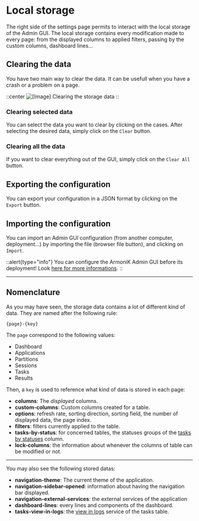 # Local storage

The right side of the settings page permits to interact with the local storage of the Admin GUI. The local storage contains every modification made to every page: from the displayed columns to applied filters, passing by the custom columns, dashboard lines...

## Clearing the data

You have two main way to clear the data. It can be usefull when you have a crash or a problem on a page.

::center
![[Image] Clearing the storage data](/armonik-storage.png)
::

### Clearing selected data

You can select the data you want to clear by clicking on the cases. After selecting the desired data, simply click on the `Clear` button.

### Clearing all the data

If you want to clear everything out of the GUI, simply click on the `Clear All` button.

## Exporting the configuration

You can export your configuration in a JSON format by clicking on the `Export` button.

## Importing the configuration

You can import an Admin GUI configuration (from another computer, deployment...) by importing the file (browser file button), and clicking on `Import`.

::alert{type="info"}
You can configure the ArmoniK Admin GUI before its deployment! Look [here for more informations](https://aneoconsulting.github.io/ArmoniK/guide/configure-gui).
::

---

## Nomenclature

As you may have seen, the storage data contains a lot of different kind of data. They are named after the following rule:

```
{page}-{key}
```

The `page` correspond to the following values:
- Dashboard
- Applications
- Partitions
- Sessions
- Tasks
- Results

Then, a `key` is used to reference what kind of data is stored in each page:

- **columns**: The *displayed* columns.
- **custom-columns**: Custom columns created for a table.
- **options**: refresh rate, sorting direction, sorting field, the number of displayed data, the page index.
- **filters**: filters currently applied to the table.
- **tasks-by-status**: for concerned tables, the statuses groups of the [tasks by statuses](../6.DataGrids/3.columns.md#tasks-by-statuses) column.
- **lock-columns**: the information about whenever the columns of table can be modified or not.

---

You may also see the following stored datas:

- **navigation-theme**: The current theme of the application.
- **navigation-sidebar-opened**: information about having the navigation bar displayed.
- **navigation-external-services**: the external services of the application
- **dashboard-lines**: every lines and components of the dashboard.
- **tasks-view-in-logs**: the [view in logs](../7.Data/4.Tasks.md#manage-view-in-logs) service of the tasks table.